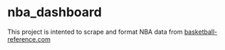 # nba_dashboard

This project is intented to scrape and format NBA data from [basketball-reference.com](https://www.basketball-reference.com/leagues/NBA_2021_games-january.html)
